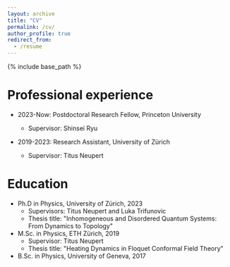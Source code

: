 ```yaml
---
layout: archive
title: "CV"
permalink: /cv/
author_profile: true
redirect_from:
  - /resume
---
```


{% include base_path %}


Professional experience
======
* 2023-Now: Postdoctoral Research Fellow, Princeton University
  * Supervisor: Shinsei Ryu
 
* 2019-2023: Research Assistant, University of Zürich
  * Supervisor: Titus Neupert

Education
======
* Ph.D in Physics, University of Zürich, 2023
  * Supervisors: Titus Neupert and Luka Trifunovic
  * Thesis title: "Inhomogeneous and Disordered Quantum Systems: From Dynamics to Topology"
* M.Sc. in Physics, ETH Zürich, 2019
  * Supervisor: Titus Neupert
  * Thesis title: "Heating Dynamics in Floquet Conformal Field Theory"
* B.Sc. in Physics, University of Geneva, 2017





